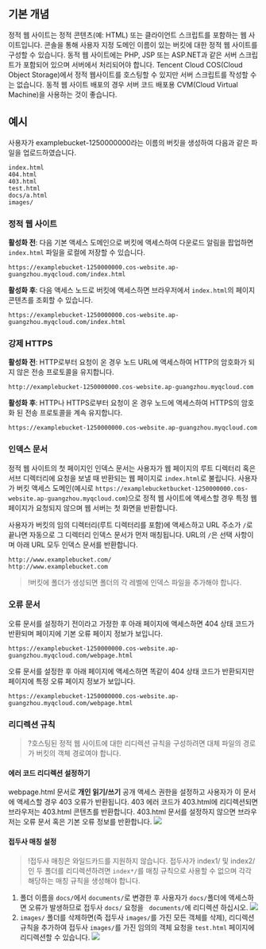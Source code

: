 ## 기본 개념

정적 웹 사이트는 정적 콘텐츠(예: HTML) 또는 클라이언트 스크립트를 포함하는 웹 사이트입니다. 콘솔을 통해 사용자 지정 도메인 이름이 있는 버킷에 대한 정적 웹 사이트를 구성할 수 있습니다. 동적 웹 사이트에는 PHP, JSP 또는 ASP.NET과 같은 서버 스크립트가 포함되어 있으며 서버에서 처리되어야 합니다. Tencent Cloud COS(Cloud Object Storage)에서 정적 웹사이트를 호스팅할 수 있지만 서버 스크립트를 작성할 수는 없습니다. 동적 웹 사이트 배포의 경우 서버 코드 배포용 CVM(Cloud Virtual Machine)을 사용하는 것이 좋습니다.

## 예시

사용자가 examplebucket-1250000000라는 이름의 버킷을 생성하여 다음과 같은 파일을 업로드하였습니다. 

```shell
index.html
404.html
403.html
test.html
docs/a.html
images/
```

### 정적 웹 사이트

**활성화 전**: 다음 기본 액세스 도메인으로 버킷에 액세스하여 다운로드 알림을 팝업하면 `index.html` 파일을 로컬에 저장할 수 있습니다.

```shell
https://examplebucket-1250000000.cos-website.ap-guangzhou.myqcloud.com/index.html
```

**활성화 후**: 다음 액세스 노드로 버킷에 액세스하면 브라우저에서 `index.html`의 페이지 콘텐츠를 조회할 수 있습니다.

```shell
https://examplebucket-1250000000.cos-website.ap-guangzhou.myqcloud.com/index.html
```

### 강제 HTTPS

**활성화 전**: HTTP로부터 요청이 온 경우 노드 URL에 액세스하여 HTTP의 암호화가 되지 않은 전송 프로토콜을 유지합니다.

```shell
http://examplebucket-1250000000.cos-website.ap-guangzhou.myqcloud.com
```

**활성화 후**: HTTP나 HTTPS로부터 요청이 온 경우 노드에 액세스하여 HTTPS의 암호화 된 전송 프로토콜을 계속 유지합니다.

```shell
https://examplebucket-1250000000.cos-website.ap-guangzhou.myqcloud.com
```

### 인덱스 문서

정적 웹 사이트의 첫 페이지인 인덱스 문서는 사용자가 웹 페이지의 루트 디렉터리 혹은 서브 디렉터리에 요청을 보낼 때 반환되는 웹 페이지로 `index.html`로 불립니다.
사용자가 버킷 액세스 도메인(예시로 `https://examplebucketbucket-1250000000.cos-website.ap-guangzhou.myqcloud.com`)으로 정적 웹 사이트에 액세스할 경우 특정 웹 페이지가 요청되지 않으며 웹 서버는 첫 화면을 반환합니다.

사용자가 버킷의 임의 디렉터리(루트 디렉터리를 포함)에 액세스하고 URL 주소가 `/`로 끝나면 자동으로 그 디렉터리 인덱스 문서가 먼저 매칭됩니다. URL의 `/`은 선택 사항이며 아래 URL 모두 인덱스 문서를 반환합니다.

```shell
http://www.examplebucket.com/
http://www.examplebucket.com
```

> !버킷에 폴더가 생성되면 폴더의 각 레벨에 인덱스 파일을 추가해야 합니다.

### 오류 문서

오류 문서를 설정하기 전이라고 가정한 후 아래 페이지에 액세스하면 404 상태 코드가 반환되며 페이지에 기본 오류 페이지 정보가 보입니다.

```shell
https://examplebucket-1250000000.cos-website.ap-guangzhou.myqcloud.com/webpage.html
```

오류 문서를 설정한 후 아래 페이지에 액세스하면 똑같이 404 상태 코드가 반환되지만 페이지에 특정 오류 페이지 정보가 보입니다.

```shell
https://examplebucket-1250000000.cos-website.ap-guangzhou.myqcloud.com/webpage.html
```

### 리디렉션 규칙

>?호스팅된 정적 웹 사이트에 대한 리디렉션 규칙을 구성하려면 대체 파일의 경로가 버킷의 객체 경로여야 합니다.

#### 에러 코드 리디렉션 설정하기

webpage.html 문서로 **개인 읽기/쓰기** 공개 액세스 권한을 설정하고 사용자가 이 문서에 액세스할 경우 403 오류가 반환됩니다.
403 에러 코드가 403.html에 리디렉션되면 브라우저는 403.html 콘텐츠를 반환합니다.
403.html 문서를 설정하지 않으면 브라우저는 오류 문서 혹은 기본 오류 정보를 반환합니다.
![](https://main.qcloudimg.com/raw/f728aec922e088f45889349f31bcdc08.png)

#### 접두사 매칭 설정

>!접두사 매칭은 와일드카드를 지원하지 않습니다. 접두사가 index1/ 및 index2/인 두 폴더를 리디렉션하려면 `index*/`를 매칭 규칙으로 사용할 수 없으며 각각 해당하는 매칭 규칙을 생성해야 합니다.

1. 폴더 이름을 `docs/`에서 `documents/`로 변경한 후 사용자가 `docs/`폴더에 액세스하면 오류가 발생하므로 접두사 `docs/` 요청을 ` documents/`에 리디렉션 하십시오.
![](https://main.qcloudimg.com/raw/9e8bbe91d902b46146c207a61e092e1d.png)
2. `images/` 폴더를 삭제하면(즉 접두사 `images/`를 가진 모든 객체를 삭제), 리디렉션 규칙을 추가하여 접두사 `images/`를 가진 임의의 객체 요청을 `test.html` 페이지에 리디렉션할 수 있습니다.
![](https://main.qcloudimg.com/raw/ceb0d796e1330c1b203578a1472532e6.png)

